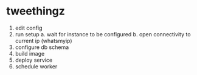 # tweethingz

1. edit config
2. run setup
   a. wait for instance to be configured
   b. open connectivity to current ip (whatsmyip)
3. configure db schema
4. build image
5. deploy service
6. schedule worker